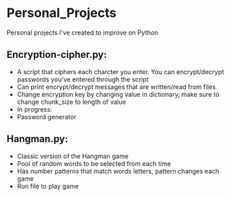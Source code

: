 # Personal_Projects
Personal projects I've created to improve on Python

## Encryption-cipher.py: 
* A script that ciphers each charcter you enter. You can encrypt/decrypt passwords you've entered through the script
* Can print encrypt/decrypt messages that are written/read from files
* Change encryption key by changing value in dictionary, make sure to change chunk_size to length of value
* In progress:
* Password generator

## Hangman.py:
* Classic version of the Hangman game
* Pool of random words to be selected from each time
* Has number patterns that match words letters, pattern changes each game
* Run file to play game